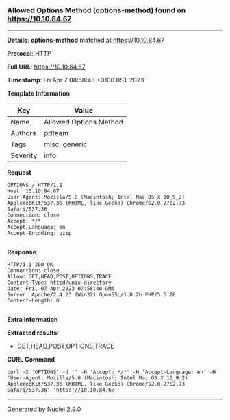 ### Allowed Options Method (options-method) found on https://10.10.84.67
---
**Details**: **options-method**  matched at https://10.10.84.67

**Protocol**: HTTP

**Full URL**: https://10.10.84.67

**Timestamp**: Fri Apr 7 08:58:48 +0100 BST 2023

**Template Information**

| Key | Value |
|---|---|
| Name | Allowed Options Method |
| Authors | pdteam |
| Tags | misc, generic |
| Severity | info |

**Request**
```http
OPTIONS / HTTP/1.1
Host: 10.10.84.67
User-Agent: Mozilla/5.0 (Macintosh; Intel Mac OS X 10_9_2) AppleWebKit/537.36 (KHTML, like Gecko) Chrome/52.0.2762.73 Safari/537.36
Connection: close
Accept: */*
Accept-Language: en
Accept-Encoding: gzip


```

**Response**
```http
HTTP/1.1 200 OK
Connection: close
Allow: GET,HEAD,POST,OPTIONS,TRACE
Content-Type: httpd/unix-directory
Date: Fri, 07 Apr 2023 07:58:40 GMT
Server: Apache/2.4.23 (Win32) OpenSSL/1.0.2h PHP/5.6.28
Content-Length: 0


```

**Extra Information**

**Extracted results**:

- GET,HEAD,POST,OPTIONS,TRACE



**CURL Command**
```
curl -X 'OPTIONS' -d '' -H 'Accept: */*' -H 'Accept-Language: en' -H 'User-Agent: Mozilla/5.0 (Macintosh; Intel Mac OS X 10_9_2) AppleWebKit/537.36 (KHTML, like Gecko) Chrome/52.0.2762.73 Safari/537.36' 'https://10.10.84.67'
```
---
Generated by [Nuclei 2.9.0](https://github.com/projectdiscovery/nuclei)